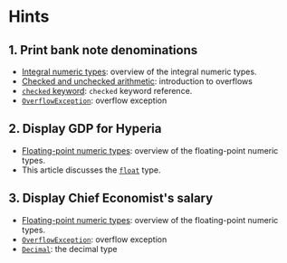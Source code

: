 # Hints

## 1. Print bank note denominations

- [Integral numeric types][integral-numeric-types]: overview of the integral numeric types.
- [Checked and unchecked arithmetic][checked-and-unchecked]: introduction to overflows
- [`checked` keyword][checked-keyword]: `checked` keyword reference.
- [`OverflowException`][overflow-exception]: overflow exception

## 2. Display GDP for Hyperia

- [Floating-point numeric types][floating-point-numeric-types]: overview of the floating-point numeric types.
- This article discusses the [`float`][single] type.

## 3. Display Chief Economist's salary

- [Floating-point numeric types][floating-point-numeric-types]: overview of the floating-point numeric types.
- [`OverflowException`][overflow-exception]: overflow exception
- [`Decimal`][decimal]: the decimal type

[computerphile-gangnam-style]: https://www.youtube.com/watch?v=vA0Rl6Ne5C8
[integral-numeric-types]: https://docs.microsoft.com/en-us/dotnet/csharp/language-reference/builtin-types/integral-numeric-types
[floating-point-numeric-types]: https://docs.microsoft.com/en-us/dotnet/csharp/language-reference/builtin-types/floating-point-numeric-types
[numeric-conversions]: https://docs.microsoft.com/en-us/dotnet/csharp/language-reference/builtin-types/numeric-conversions
[checked-and-unchecked]: https://docs.microsoft.com/en-us/dotnet/csharp/language-reference/keywords/checked-and-unchecked
[checked-keyword]: https://docs.microsoft.com/en-us/dotnet/csharp/language-reference/keywords/checked
[unchecked-keyword]: https://docs.microsoft.com/en-us/dotnet/csharp/language-reference/keywords/unchecked
[checked-compiler-setting]: https://docs.microsoft.com/en-us/dotnet/csharp/language-reference/compiler-options/checked-compiler-option
[big-integer]: https://docs.microsoft.com/en-us/dotnet/api/system.numerics.biginteger?view=netcore-3.1
[single]: https://docs.microsoft.com/en-us/dotnet/api/system.single?view=netcore-3.1
[overflow-exception]: https://docs.microsoft.com/en-us/dotnet/api/system.overflowexception?view=netcore-3.1
[decimal]: https://docs.microsoft.com/en-us/dotnet/api/system.decimal?view=netcore-3.1